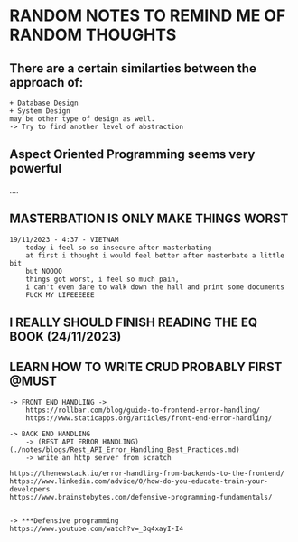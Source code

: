 # RANDOM NOTES TO REMIND ME OF RANDOM THOUGHTS 
## There are a certain similarties between the approach of:
    + Database Design
    + System Design
    may be other type of design as well. 
    -> Try to find another level of abstraction

## Aspect Oriented Programming seems very powerful 
.... 

## MASTERBATION IS ONLY MAKE THINGS WORST 
    19/11/2023 - 4:37 - VIETNAM
        today i feel so so insecure after masterbating 
        at first i thought i would feel better after masterbate a little bit 
        but NOOOO 
        things got worst, i feel so much pain, 
        i can't even dare to walk down the hall and print some documents  
        FUCK MY LIFEEEEEE

## I REALLY SHOULD FINISH READING THE EQ BOOK (24/11/2023) 

## LEARN HOW TO WRITE CRUD PROBABLY FIRST @MUST 
    -> FRONT END HANDLING -> 
        https://rollbar.com/blog/guide-to-frontend-error-handling/
        https://www.staticapps.org/articles/front-end-error-handling/

    -> BACK END HANDLING
        -> (REST API ERROR HANDLING)(./notes/blogs/Rest_API_Error_Handling_Best_Practices.md)
        -> write an http server from scratch 

    https://thenewstack.io/error-handling-from-backends-to-the-frontend/
    https://www.linkedin.com/advice/0/how-do-you-educate-train-your-developers
    https://www.brainstobytes.com/defensive-programming-fundamentals/


    -> ***Defensive programming 
    https://www.youtube.com/watch?v=_3q4xayI-I4

